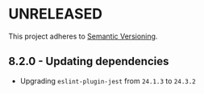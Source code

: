 # UNRELEASED

This project adheres to [Semantic Versioning](http://semver.org/).

## 8.2.0 - Updating dependencies

- Upgrading `eslint-plugin-jest` from `24.1.3` to `24.3.2`
